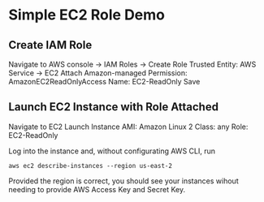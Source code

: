 # Simple EC2 Role Demo

## Create IAM Role
Navigate to AWS console -> IAM
Roles -> Create Role
  Trusted Entity: AWS Service -> EC2
  Attach Amazon-managed Permission: AmazonEC2ReadOnlyAccess
  Name: EC2-ReadOnly
  Save

## Launch EC2 Instance with Role Attached
Navigate to EC2
Launch Instance
  AMI: Amazon Linux 2
  Class: any
  Role: EC2-ReadOnly

Log into the instance and, without configurating AWS CLI, run  
```
aws ec2 describe-instances --region us-east-2
```  
Provided the region is correct, you should see your instances wihout needing to provide AWS Access Key and Secret Key.
